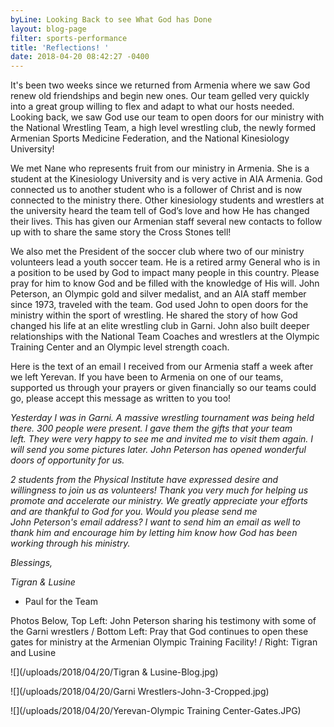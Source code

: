 ```yaml
---
byLine: Looking Back to see What God has Done
layout: blog-page
filter: sports-performance
title: 'Reflections! '
date: 2018-04-20 08:42:27 -0400
---
```

It's been two weeks since we returned from Armenia where we saw God renew old friendships and begin new ones. Our team gelled very quickly into a great group willing to flex and adapt to what our hosts needed.  Looking back, we saw God use our team to open doors for our ministry with the National Wrestling Team, a high level wrestling club, the newly formed Armenian Sports Medicine Federation, and the National Kinesiology University!

We met Nane who represents fruit from our ministry in Armenia. She is a student at the Kinesiology University and is very active in AIA Armenia. God connected us to another student who is a follower of Christ and is now connected to the ministry there. Other kinesiology students and wrestlers at the university heard the team tell of God’s love and how He has changed their lives. This has given our Armenian staff several new contacts to follow up with to share the same story the Cross Stones tell!

We also met the President of the soccer club where two of our ministry volunteers lead a youth soccer team. He is a retired army General who is in a position to be used by God to impact many people in this country. Please pray for him to know God and be filled with the knowledge of His will. John Peterson, an Olympic gold and silver medalist, and an AIA staff member since 1973, traveled with the team. God used John to open doors for the ministry within the sport of wrestling. He shared the story of how God changed his life at an elite wrestling club in Garni. John also built deeper relationships with the National Team Coaches and wrestlers at the Olympic Training Center and an Olympic level strength coach.

Here is the text of an email I received from our Armenia staff a week after we left Yerevan.  If you have been to Armenia on one of our teams, supported us through your prayers or given financially so our teams could go, please accept this message as written to you too!

_Yesterday I was in Garni. A massive wrestling tournament was being held there. 300 people were present. I gave them the gifts that your team left. They were very happy to see me and invited me to visit them again. I will send you some pictures later. John Peterson has opened wonderful doors of opportunity for us._

_2 students from the Physical Institute have expressed desire and willingness to join us as volunteers! Thank you very much for helping us promote and accelerate our ministry. We greatly appreciate your efforts and are thankful to God for you.  Would you please send me John Peterson's email address? I want to send him an email as well to thank him and encourage him by letting him know how God has been working through his ministry._

_Blessings,_

_Tigran & Lusine_

* Paul for the Team

Photos Below, Top Left: John Peterson sharing his testimony with some of the Garni wrestlers / Bottom Left: Pray that God continues to open these gates for ministry at the Armenian Olympic Training Facility! / Right: Tigran and Lusine

![](/uploads/2018/04/20/Tigran & Lusine-Blog.jpg)

![](/uploads/2018/04/20/Garni Wrestlers-John-3-Cropped.jpg)

![](/uploads/2018/04/20/Yerevan-Olympic Training Center-Gates.JPG)
